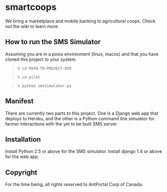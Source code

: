# smartcoops

We bring a marketplace and mobile banking to agricultural coops. Check out the wiki to learn more.

## How to run the SMS Simulator

Assuming you are in a posix environment (linux, macos) and that you have cloned this project to your system.

> `% cd PATH-TO-PROJECT-DIR`

> `% cd pilot`

> `% python smsSimulator.py`

## Manifest

There are currently two parts to this project. One is a Django web app that deploys to Heroku, and the other is a Python command line simulator for farmer interactions with the yet to be built SMS server.

## Installation

Install Python 2.5 or above for the SMS simulator. Install django 1.4 or above for the web app.


## Copyright

For the time being, all rights reserved to AntPortal Corp of Canada.

